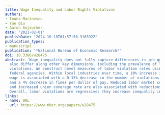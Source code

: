```yaml
---
title: Wage Inequality and Labor Rights Violations
authors:
- Ioana Marinescu
- Yue Qiu
- Aaron Sojourner
date: '2021-02-01'
publishDate: '2024-10-18T01:57:50.316392Z'
publication_types:
- manuscript
publication: '*National Bureau of Economic Research*'
doi: 10.3386/w28475
abstract: 'Wage inequality does not fully capture differences in job quality. Jobs
  also differ along other key dimensions, including the prevalence of labor rights
  violations. We construct novel measures of labor violation rates using data from
  federal agencies. Within local industries over time, a 10% increase in the average
  wage is associated with a 0.15% decrease in the number of violations per employee
  and a 4% decrease in fines per dollar of pay. Reduced labor market concentration
  and increased union coverage rate are also associated with reductions in labor violations.
  Overall, labor violations are regressive: they increase inequality in job quality.'
links:
- name: URL
  url: https://www.nber.org/papers/w28475
---
```

